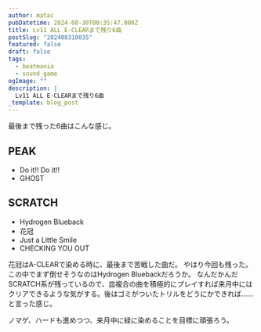 ```yaml
---
author: matac
pubDatetime: 2024-08-30T00:35:47.000Z
title: Lv11 ALL E-CLEARまで残り6曲
postSlug: "202408310035"
featured: false
draft: false
tags:
  - beatmania
  - sound_game
ogImage: ""
description: |
  Lv11 ALL E-CLEARまで残り6曲
_template: blog_post
---
```


最後まで残った6曲はこんな感じ。

## PEAK

- Do it!! Do it!!
- GHOST

## SCRATCH

- Hydrogen Blueback
- 花冠
- Just a Little Smile
- CHECKING YOU OUT

花冠はA-CLEARで染める時に、最後まで苦戦した曲だ。
やはり今回も残った。
この中でまず倒せそうなのはHydrogen Bluebackだろうか。
なんだかんだSCRATCH系が残っているので、皿複合の曲を積極的にプレイすれば来月中にはクリアできるような気がする。後はゴミがついたトリルをどうにかできれば......と言った感じ。

ノマゲ、ハードも進めつつ、来月中に緑に染めることを目標に頑張ろう。
